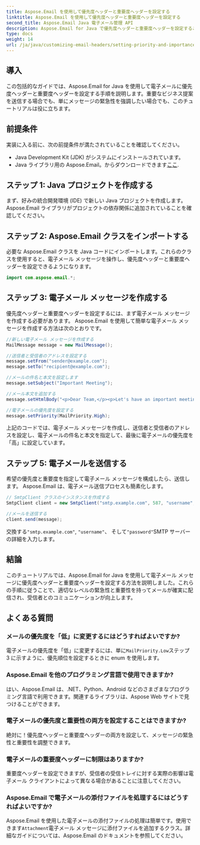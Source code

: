 ```yaml
---
title: Aspose.Email を使用して優先度ヘッダーと重要度ヘッダーを設定する
linktitle: Aspose.Email を使用して優先度ヘッダーと重要度ヘッダーを設定する
second_title: Aspose.Email Java 電子メール管理 API
description: Aspose.Email for Java で優先度ヘッダーと重要度ヘッダーを設定することで、電子メールの効果を高めます。このステップバイステップのガイドでその方法を学びましょう。
type: docs
weight: 14
url: /ja/java/customizing-email-headers/setting-priority-and-importance-headers/
---
```


## 導入

この包括的なガイドでは、Aspose.Email for Java を使用して電子メールに優先度ヘッダーと重要度ヘッダーを設定する手順を説明します。重要なビジネス提案を送信する場合でも、単にメッセージの緊急性を強調したい場合でも、このチュートリアルは役に立ちます。

## 前提条件

実装に入る前に、次の前提条件が満たされていることを確認してください。

- Java Development Kit (JDK) がシステムにインストールされています。
-  Java ライブラリ用の Aspose.Email。からダウンロードできます[ここ](https://releases.aspose.com/email/java/).

## ステップ 1: Java プロジェクトを作成する

まず、好みの統合開発環境 (IDE) で新しい Java プロジェクトを作成します。 Aspose.Email ライブラリがプロジェクトの依存関係に追加されていることを確認してください。

## ステップ 2: Aspose.Email クラスをインポートする

必要な Aspose.Email クラスを Java コードにインポートします。これらのクラスを使用すると、電子メール メッセージを操作し、優先度ヘッダーと重要度ヘッダーを設定できるようになります。

```java
import com.aspose.email.*;
```

## ステップ 3: 電子メール メッセージを作成する

優先度ヘッダーと重要度ヘッダーを設定するには、まず電子メール メッセージを作成する必要があります。 Aspose.Email を使用して簡単な電子メール メッセージを作成する方法は次のとおりです。

```java
//新しい電子メール メッセージを作成する
MailMessage message = new MailMessage();

//送信者と受信者のアドレスを設定する
message.setFrom("sender@example.com");
message.setTo("recipient@example.com");

//メールの件名と本文を設定します
message.setSubject("Important Meeting");

//メール本文を追加する
message.setHtmlBody("<p>Dear Team,</p><p>Let's have an important meeting tomorrow at 10 AM.</p>");

//電子メールの優先度を設定する
message.setPriority(MailPriority.High);
```

上記のコードでは、電子メール メッセージを作成し、送信者と受信者のアドレスを設定し、電子メールの件名と本文を指定して、最後に電子メールの優先度を「高」に設定しています。

## ステップ 5: 電子メールを送信する

希望の優先度と重要度を指定して電子メール メッセージを構成したら、送信します。 Aspose.Email は、電子メール送信プロセスも簡素化します。

```java
// SmtpClient クラスのインスタンスを作成する
SmtpClient client = new SmtpClient("smtp.example.com", 587, "username", "password");

//メールを送信する
client.send(message);
```

交換する`"smtp.example.com"`, `"username"`、 そして`"password"`SMTP サーバーの詳細を入力します。

## 結論

このチュートリアルでは、Aspose.Email for Java を使用して電子メール メッセージに優先度ヘッダーと重要度ヘッダーを設定する方法を説明しました。これらの手順に従うことで、適切なレベルの緊急性と重要性を持ってメールが確実に配信され、受信者とのコミュニケーションが向上します。

## よくある質問

### メールの優先度を「低」に変更するにはどうすればよいですか?

電子メールの優先度を「低」に変更するには、単に`MailPriority.Low`ステップ 3 に示すように、優先順位を設定するときに enum を使用します。

### Aspose.Email を他のプログラミング言語で使用できますか?

はい、Aspose.Email は、.NET、Python、Android などのさまざまなプログラミング言語で利用できます。関連するライブラリは、Aspose Web サイトで見つけることができます。

### 電子メールの優先度と重要性の両方を設定することはできますか?

絶対に！優先度ヘッダーと重要度ヘッダーの両方を設定して、メッセージの緊急性と重要性を調整できます。

### 電子メールの重要度ヘッダーに制限はありますか?

重要度ヘッダーを設定できますが、受信者の受信トレイに対する実際の影響は電子メール クライアントによって異なる場合があることに注意してください。

### Aspose.Email で電子メールの添付ファイルを処理するにはどうすればよいですか?

 Aspose.Email を使用した電子メールの添付ファイルの処理は簡単です。使用できます`Attachment`電子メール メッセージに添付ファイルを追加するクラス。詳細なガイドについては、Aspose.Email のドキュメントを参照してください。